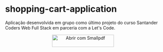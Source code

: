 # shopping-cart-application
Aplicação desenvolvida em grupo como último projeto do curso Santander Coders Web Full Stack em parceria com a Let's Code.

<div align="center">
  <object src="https://drive.google.com/u/0/uc?id=1BXTgs1-p3txHaIyLOPjgeXaSJ8Y3B9vH&export=download" width="100%" height="100%"/>
</div>

  <a href="https://smallpdf.com/pt/editar-pdf#open=https%3A%2F%2Fdrive.google.com%2Fu%2F0%2Fuc%3Fid%3D1BXTgs1-p3txHaIyLOPjgeXaSJ8Y3B9vH%26export%3Ddownload" target="_blank"><img src="https://smallpdf.com/assets/img/open-with-smallpdf-pt.svg" border="0" width="200" height="40" alt="Abrir com Smallpdf"/></a>
